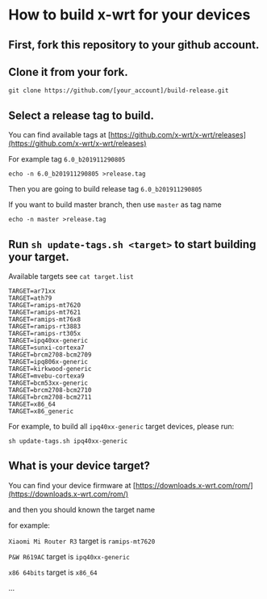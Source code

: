 # How to build x-wrt for your devices


## First, fork this repository to your github account.

## Clone it from your fork.

```
git clone https://github.com/[your_account]/build-release.git
```

## Select a release tag to build.

You can find available tags at [https://github.com/x-wrt/x-wrt/releases](https://github.com/x-wrt/x-wrt/releases)

For example tag `6.0_b201911290805`
```
echo -n 6.0_b201911290805 >release.tag
```
Then you are going to build release tag `6.0_b201911290805`

If you want to build master branch, then use `master` as tag name
```
echo -n master >release.tag
```

## Run `sh update-tags.sh <target>` to start building your target.

Available targets see `cat target.list`
```
TARGET=ar71xx
TARGET=ath79
TARGET=ramips-mt7620
TARGET=ramips-mt7621
TARGET=ramips-mt76x8
TARGET=ramips-rt3883
TARGET=ramips-rt305x
TARGET=ipq40xx-generic
TARGET=sunxi-cortexa7
TARGET=brcm2708-bcm2709
TARGET=ipq806x-generic
TARGET=kirkwood-generic
TARGET=mvebu-cortexa9
TARGET=bcm53xx-generic
TARGET=brcm2708-bcm2710
TARGET=brcm2708-bcm2711
TARGET=x86_64
TARGET=x86_generic
```

For example, to build all `ipq40xx-generic` target devices, please run:
```
sh update-tags.sh ipq40xx-generic
```

## What is your device target?

You can find your device firmware at [https://downloads.x-wrt.com/rom/](https://downloads.x-wrt.com/rom/)

and then you should known the target name

for example:

`Xiaomi Mi Router R3` target is `ramips-mt7620`

`P&W R619AC` target is `ipq40xx-generic`

`x86 64bits` target is `x86_64`

...
